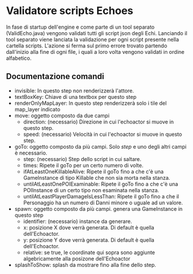 # Validatore scripts Echoes

In fase di startup dell'engine e come parte di un tool separato (ValidEcho.java) vengono validati tutti gli script json degli Echi. Lanciando il tool separato viene lanciata la validazione per ogni script presente nella cartella scripts. L'azione si ferma sul primo errore trovato partendo dall'inizio alla fine di ogni file, i quali a loro volta vengono validati in ordine alfabetico. 

## Documentazione comandi

* invisible: In questo step non renderizzerà l'attore.
* textBoxKey: Chiave di una textbox per questo step
* renderOnlyMapLayer: In questo step renderizzerà solo i tile del map_layer indicato
* move: oggetto composto da due campi
    * direction: (necessario) Direzione in cui l'echoactor si muove in questo step.
    * speed: (necessario) Velocità in cui l'echoactor si muove in questo step.
* goTo: oggetto composto da più campi. Solo *step* e uno degli altri campi è necessario.
    * step: (necessario) Step dello script in cui saltare.
    * times: Ripete il goTo per un certo numero di volte.
    * ifAtLeastOneKillableAlive: Ripete il goTo fino a che c'è una GameInstance di tipo Killable che non sia morta nella stanza.
    * untilAtLeastOnePOIExaminable: Ripete il goTo fino a che c'è una POIInstance di un certo tipo non esaminata nella stanza.
    * untilAtLeastPlayerDamageIsLessThan: Ripete il goTo fino a che il Personaggio ha un numero di Danni minore o uguale ad un valore.
* spawn: oggetto composto da più campi. genera una GameInstance in questo step
    * identifier: (necessario) instance da generare.
    * x: posizione X dove verrà generata. Di default è quella dell'Echoactor.
    * y: posizione Y dove verrà generata. Di default è quella dell'Echoactor.
    * relative: se true, le coordinate qui sopra sono aggiunte algebricamente alla posizone dell'Echoactor
* splashToShow: splash da mostrare fino alla fine dello step.